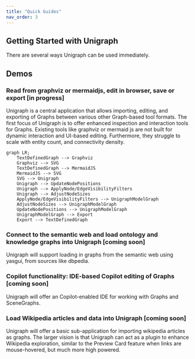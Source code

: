 ```yaml
---
title: "Quick Guides"
nav_order: 3
---
```


## Getting Started with Unigraph

There are several ways Unigraph can be used immediately.

## Demos

### Read from graphviz or mermaidjs, edit in browser, save or export [in progress]

Unigraph is a central application that allows importing, editing, and exporting of Graphs between various other Graph-based tool formats. The first focus of Unigraph is to offer enhanced inspection and interaction tools for Graphs. Existing tools like graphviz or mermaid js are not built for dynamic interaction and UI-based editing. Furthermore, they struggle to scale with entity count, and connectivity density. 


```mermaid
graph LR;
    TextDefinedGraph --> Graphviz
    Graphviz --> SVG
    TextDefinedGraph --> MermaidJS 
    MermaidJS --> SVG 
    SVG --> Unigraph 
    Unigraph --> UpdateNodePositions
    Unigraph --> ApplyNode/EdgeVisibilityFilters
    Unigraph --> AdjustNodeSizes
    ApplyNode/EdgeVisibilityFilters --> UnigraphModelGraph
    AdjustNodeSizes --> UnigraphModelGraph
    UpdateNodePositions --> UnigraphModelGraph
    UnigraphModelGraph --> Export
    Export --> TextDefinedGraph
```


### Connect to the semantic web and load ontology and knowledge graphs into Unigraph [coming soon]
Unigraph will support loading in graphs from the semantic web using yasgui, from sources like dbpedia.

### Copilot functionality: IDE-based Copilot editing of Graphs [coming soon]
Unigraph will offer an Copilot-enabled IDE for working with Graphs and SceneGraphs.

### Load Wikipedia articles and data into Unigraph [coming soon]
Unigraph will offer a basic sub-application for importing wikipedia articles as graphs. The larger vision is that Unigraph can act as a plugin to enhance Wikipedia exploration, similar to the Preview Card feature when links are mouse-hovered, but much more high powered.
